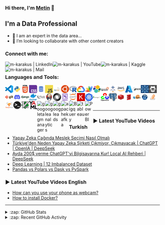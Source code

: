 ### Hi there, I'm [Metin][linkedin] 👋 

## I'm a Data Professional

- 💪 I am an expert in the data area...
- 👯 I’m looking to collaborate with other content creators

### Connect with me:

[<img align="left" alt="m-karakus | LinkedIn" src="https://img.shields.io/badge/linkedin-%230077B5.svg?style=for-the-badge&logo=linkedin&logoColor=white" />][linkedin]
[<img align="left" alt="m-karakus | YouTube" src="https://img.shields.io/badge/youtube-%23FF0000.svg?style=for-the-badge&logo=YouTube&logoColor=white" />][youtube]
[<img align="left" alt="m-karakus | Kaggle" src="https://img.shields.io/badge/Kaggle-%2320BEFF.svg?style=for-the-badge&logo=Kaggle&logoColor=white" />][kaggle]
<!--
[<img align="left" alt="m-karakus | Twitch" src="https://img.shields.io/badge/twitch-%239146FF.svg?style=for-the-badge&logo=Twitch&logoColor=white" />][twitch]
[<img align="left" alt="m-karakus | Twitter" src="https://img.shields.io/badge/Twitter-%231DA1F2.svg?style=for-the-badge&logo=Twitter&logoColor=white" />][twitter]
-->
[<img align="left" alt="m-karakus | Mail" src="https://img.shields.io/badge/Mail-D14836?style=for-the-badge&logo=gmail&logoColor=white" />][mail]

<br />

### Languages and Tools:

<img  align="left" alt="visual-studio-code" width="26px" src="https://raw.githubusercontent.com/github/explore/main/topics/visual-studio-code/visual-studio-code.png" />
<img  align="left" alt="python" width="26px" src="https://raw.githubusercontent.com/github/explore/main/topics/python/python.png" />
<img  align="left" alt="HTML5" width="26px" src="https://raw.githubusercontent.com/github/explore/main/topics/html/html.png" />
<img  align="left" alt="CSS3" width="26px" src="https://raw.githubusercontent.com/github/explore/main/topics/css/css.png" />
<img  align="left" alt="SQL" width="26px" src="https://raw.githubusercontent.com/github/explore/main/topics/sql/sql.png" />
<img  align="left" alt="javascript" width="26px" src="https://raw.githubusercontent.com/github/explore/main/topics/javascript/javascript.png" />
<img  align="left" alt="MySQL" width="26px" src="https://raw.githubusercontent.com/github/explore/main/topics/mysql/mysql.png" />
<img  align="left" alt="ubuntu" width="26px" src="https://raw.githubusercontent.com/github/explore/main/topics/ubuntu/ubuntu.png" />
<img  align="left" alt="R" width="26px" src="https://raw.githubusercontent.com/github/explore/main/topics/r/r.png" />
<img  align="left" alt="google-cloud" width="26px" src="https://raw.githubusercontent.com/github/explore/main/topics/google-cloud/google-cloud.png" />
<img  align="left" alt="google-apps-script" width="26px" src="https://raw.githubusercontent.com/github/explore/main/topics/google-apps-script/google-apps-script.png" />
<img  align="left" alt="elasticsearch" width="26px" src="https://raw.githubusercontent.com/github/explore/main/topics/elasticsearch/elasticsearch.png" />
<img  align="left" alt="spark" width="26px" src="https://raw.githubusercontent.com/github/explore/main/topics/spark/spark.png" />
<img  align="left" alt="ai" width="26px" src="https://raw.githubusercontent.com/github/explore/main/topics/ai/ai.png" />
<img  align="left" alt="aws" width="26px" src="https://raw.githubusercontent.com/github/explore/main/topics/aws/aws.png" />
<img  align="left" alt="azure" width="26px" src="https://raw.githubusercontent.com/github/explore/main/topics/azure/azure.png" />
<img  align="left" alt="bash" width="26px" src="https://raw.githubusercontent.com/github/explore/main/topics/bash/bash.png" />
<img  align="left" alt="blockchain" width="26px" src="https://raw.githubusercontent.com/github/explore/main/topics/blockchain/blockchain.png" />
<img  align="left" alt="bot" width="26px" src="https://raw.githubusercontent.com/github/explore/main/topics/bot/bot.png" />
<img  align="left" alt="git" width="26px" src="https://raw.githubusercontent.com/github/explore/main/topics/git/git.png" />
<img  align="left" alt="discord" width="26px" src="https://raw.githubusercontent.com/github/explore/main/topics/discord/discord.png" />
<img  align="left" alt="django" width="26px" src="https://raw.githubusercontent.com/github/explore/main/topics/django/django.png" />
<img  align="left" alt="docker" width="26px" src="https://raw.githubusercontent.com/github/explore/main/topics/docker/docker.png" />
<img  align="left" alt="flask" width="26px" src="https://raw.githubusercontent.com/github/explore/main/topics/flask/flask.png" />
<img  align="left" alt="jenkins" width="26px" src="https://raw.githubusercontent.com/github/explore/main/topics/jenkins/jenkins.png" />
<img  align="left" alt="json" width="26px" src="https://raw.githubusercontent.com/github/explore/main/topics/json/json.png" />
<img  align="left" alt="heroku" width="26px" src="https://raw.githubusercontent.com/github/explore/main/topics/heroku/heroku.png" />
<img  align="left" alt="jupyter-notebook" width="26px" src="https://raw.githubusercontent.com/github/explore/main/topics/jupyter-notebook/jupyter-notebook.png" />
<img  align="left" alt="keras" width="26px" src="https://raw.githubusercontent.com/github/explore/main/topics/keras/keras.png" />
<img  align="left" alt="kubernetes" width="26px" src="https://raw.githubusercontent.com/github/explore/main/topics/kubernetes/kubernetes.png" />
<img  align="left" alt="mongodb" width="26px" src="https://raw.githubusercontent.com/github/explore/main/topics/mongodb/mongodb.png" />
<img  align="left" alt="opencv" width="26px" src="https://raw.githubusercontent.com/github/explore/main/topics/opencv/opencv.png" />
<img  align="left" alt="postgresql" width="26px" src="https://raw.githubusercontent.com/github/explore/main/topics/postgresql/postgresql.png" />
<img  align="left" alt="redis" width="26px" src="https://raw.githubusercontent.com/github/explore/main/topics/redis/redis.png" />
<img  align="left" alt="scala" width="26px" src="https://raw.githubusercontent.com/github/explore/main/topics/scala/scala.png" />
<img  align="left" alt="scikit-learn" width="26px" src="https://raw.githubusercontent.com/github/explore/main/topics/scikit-learn/scikit-learn.png" />
<img  align="left" alt="scipy" width="26px" src="https://raw.githubusercontent.com/github/explore/main/topics/scipy/scipy.png" />
<img  align="left" alt="stackoverflow" width="26px" src="https://raw.githubusercontent.com/github/explore/main/topics/stackoverflow/stackoverflow.png" />
<img  align="left" alt="tensorflow" width="26px" src="https://raw.githubusercontent.com/github/explore/main/topics/tensorflow/tensorflow.png" />
<img  align="left" alt="terminal" width="26px" src="https://raw.githubusercontent.com/github/explore/main/topics/terminal/terminal.png" />
<img  align="left" alt="vim" width="26px" src="https://raw.githubusercontent.com/github/explore/main/topics/vim/vim.png" />
<img  align="left" alt="yaml" width="26px" src="https://raw.githubusercontent.com/github/explore/main/topics/yaml/yaml.png" />
<img  align="left" alt="googletagmanager" width="26px" src="https://cdn.jsdelivr.net/npm/simple-icons@v6/icons/googletagmanager.svg" />
<img  align="left" alt="googleanalytics" width="26px" src="https://avatars.githubusercontent.com/u/4327788?s=200&v=4" />
<img  align="left" alt="googleads" width="26px" src="https://symbols.getvecta.com/stencil_3/7_google-adsense.3e1237d0dc.svg" />
<img  align="left" alt="apachekafka" width="26px" src="https://cdn.jsdelivr.net/npm/simple-icons@v6/icons/apachekafka.svg" />
<img  align="left" alt="Bigquery" width="26px" src="https://symbols.getvecta.com/stencil_4/10_google-bigquery.0f26b56a8d.svg" />
<img  align="left" alt="tableau" width="26px" src="https://cdn.jsdelivr.net/npm/simple-icons@v6/icons/tableau.svg" />
<img  align="left" alt="Power BI" width="26px" src="https://symbols.getvecta.com/stencil_28/82_power-bi-embedded.f4f627a89b.svg" />

<br />
<br />
<br />
<br />

---


### ▶️ Latest YouTube Videos Turkish

<!-- YouTube:START -->
- [Yapay Zeka Çağında Meslek Seçimi Nasıl Olmalı](https://www.youtube.com/watch?v=B4St7tMF6n4)
- [Türkiye&#39;den Neden Yapay Zeka Şirketi Çıkmiyor, Çıkmayacak | ChatGPT | OpenIA | DeepSeek](https://www.youtube.com/watch?v=s6-ZQWmPJgo)
- [Ayda 200$ verme ChatGPT&#39;yi Bilgisayarına Kur! Local AI Rehberi | DeepSeek](https://www.youtube.com/watch?v=gfFPkih7W9c)
- [Deep Learning | 12 Imbalanced Dataset](https://www.youtube.com/watch?v=EtYLa6GJonY)
- [Pandas vs Polars vs Dask vs PySpark](https://www.youtube.com/watch?v=wU2tj-167Xg)
<!-- YouTube:END -->

### ▶️ Latest YouTube Videos English
<!-- YouTubeEN:START -->
- [How can you use your phone as webcam?](https://www.youtube.com/watch?v=D8Ft7YEvaD4)
- [How to install Docker?](https://www.youtube.com/watch?v=DRtxbzYJ1V4)
<!-- YouTubeEN:END -->

---
<details>
  <summary>:zap: GitHub Stats</summary>

  ![m-karakus's GitHub Stats](https://github-readme-stats.vercel.app/api?username=m-karakus&show_icons=true)

</details>

<details>
  <summary>:zap: Recent GitHub Activity</summary>
  
<!--START_SECTION:activity-->
1. 🗣 Commented on [#133](https://github.com/hng/tech-coops/issues/133) in [hng/tech-coops](https://github.com/hng/tech-coops)
<!--END_SECTION:activity-->

</details>

[linkedin]:   https://www.linkedin.com/in/metin-karakus-b586b6132/
[youtube]:    https://www.youtube.com/channel/UCXF6rdUTMq-X4f7oqgY-Z5w
[instagram]:  https://www.instagram.com/metin.k__
[kaggle]:     https://www.kaggle.com/metin2
[twitch]:     https://www.twitch.tv/mk01q
[twitter]:    https://twitter.com/Metin76476300
[mail]:       mailto:metin_karakus@yahoo.com
